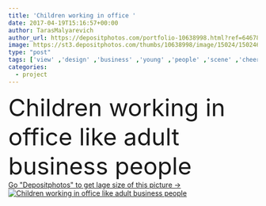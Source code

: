 ```yaml
---
title: 'Children working in office '
date: 2017-04-19T15:16:57+00:00
author: TarasMalyarevich
author_url: https://depositphotos.com/portfolio-10638998.html?ref=64678756
image: https://st3.depositphotos.com/thumbs/10638998/image/15024/150246180/api_thumb_450.jpg?forcejpeg=true
type: "post"
tags: ['view' ,'design' ,'business' ,'young' ,'people' ,'scene' ,'cheerful' ,'girls' ,'boy' ,'children' ,'symbol' ,'emotion' ,'concept' ,'idea' ,'office' ,'working' ,'professional' ,'lifestyle' ,'work' ,'education' ,'project' ,'leadership' ,'aspirations' ,'organization' ,'management' ,'process' ,'like' ,'accomplishment' ,'experience' ,'preteen' ,'erudition' ,'preadolescent' ,'Elementary Age' ]
categories: 
  - project
---
```

<div aling="center">
            <font size="60"> Children working in office like adult business people</font>   
</div>
<div>
    <a href='https://st3.depositphotos.com/thumbs/10638998/image/15024/150246180/api_thumb_450.jpg?forcejpeg=true?ref=64678756' target=_blank > Go "Depositphotos" to get lage size of this picture ->
        <img href='https://st3.depositphotos.com/thumbs/10638998/image/15024/150246180/api_thumb_450.jpg?forcejpeg=true?ref=64678756' src='https://st3.depositphotos.com/10638998/15024/i/950/depositphotos_150246180-stock-photo-children-working-in-office.jpg?forcejpeg=true' alt='Children working in office like adult business people' >
    </a>
</div>
